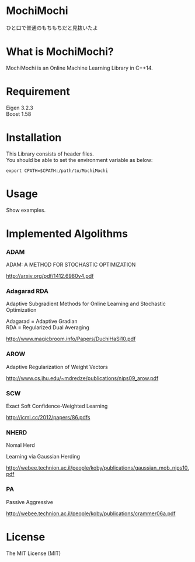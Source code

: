 # MochiMochi
ひと口で普通のもちもちだと見抜いたよ

# What is MochiMochi?
MochiMochi is an Online Machine Learning Library in C++14.

# Requirement
Eigen 3.2.3  
Boost 1.58

# Installation
This Library consists of header files.  
You should be able to set the environment variable as below:

```
export CPATH=$CPATH:/path/to/MochiMochi
```

# Usage
Show examples.

# Implemented Algolithms
### ADAM

ADAM: A METHOD FOR STOCHASTIC OPTIMIZATION

http://arxiv.org/pdf/1412.6980v4.pdf

### Adagarad RDA
Adaptive Subgradient Methods for Online Learning and Stochastic Optimization

Adagarad = Adaptive Gradian  
RDA = Regularized Dual Averaging

http://www.magicbroom.info/Papers/DuchiHaSi10.pdf
### AROW
Adaptive Regularization of Weight Vectors

http://www.cs.jhu.edu/~mdredze/publications/nips09_arow.pdf

### SCW

Exact Soft Confidence-Weighted Learning

http://icml.cc/2012/papers/86.pdfs

### NHERD

Nomal Herd

Learning via Gaussian Herding

http://webee.technion.ac.il/people/koby/publications/gaussian_mob_nips10.pdf

### PA

Passive Aggressive

http://webee.technion.ac.il/people/koby/publications/crammer06a.pdf

# License
The MIT License (MIT)
